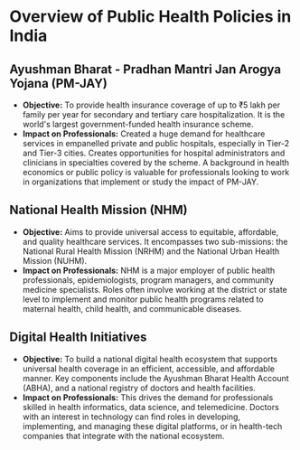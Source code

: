 # Overview of Public Health Policies in India

## Ayushman Bharat - Pradhan Mantri Jan Arogya Yojana (PM-JAY)
- **Objective:** To provide health insurance coverage of up to ₹5 lakh per family per year for secondary and tertiary care hospitalization. It is the world's largest government-funded health insurance scheme.
- **Impact on Professionals:** Created a huge demand for healthcare services in empanelled private and public hospitals, especially in Tier-2 and Tier-3 cities. Creates opportunities for hospital administrators and clinicians in specialties covered by the scheme. A background in health economics or public policy is valuable for professionals looking to work in organizations that implement or study the impact of PM-JAY.

## National Health Mission (NHM)
- **Objective:** Aims to provide universal access to equitable, affordable, and quality healthcare services. It encompasses two sub-missions: the National Rural Health Mission (NRHM) and the National Urban Health Mission (NUHM).
- **Impact on Professionals:** NHM is a major employer of public health professionals, epidemiologists, program managers, and community medicine specialists. Roles often involve working at the district or state level to implement and monitor public health programs related to maternal health, child health, and communicable diseases.

## Digital Health Initiatives
- **Objective:** To build a national digital health ecosystem that supports universal health coverage in an efficient, accessible, and affordable manner. Key components include the Ayushman Bharat Health Account (ABHA), and a national registry of doctors and health facilities.
- **Impact on Professionals:** This drives the demand for professionals skilled in health informatics, data science, and telemedicine. Doctors with an interest in technology can find roles in developing, implementing, and managing these digital platforms, or in health-tech companies that integrate with the national ecosystem.